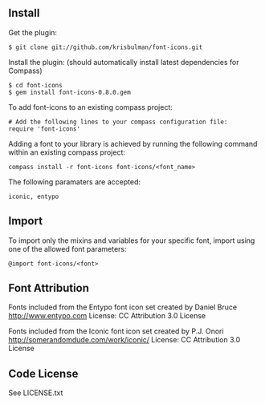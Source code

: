 ## Install

Get the plugin: 

    $ git clone git://github.com/krisbulman/font-icons.git

Install the plugin: (should automatically install latest dependencies for Compass)

    $ cd font-icons
    $ gem install font-icons-0.8.0.gem

To add font-icons to an existing compass project:

    # Add the following lines to your compass configuration file:
    require 'font-icons'
    
Adding a font to your library is achieved by running the following command within an existing compass project:

    compass install -r font-icons font-icons/<font_name>

The following <font> paramaters are accepted:

    iconic, entypo

## Import

To import only the mixins and variables for your specific font, import using one of the allowed font parameters:

    @import font-icons/<font>

## Font Attribution

   Fonts included from the Entypo font icon set created by Daniel Bruce
   http://www.entypo.com
   License: CC Attribution 3.0 License

   Fonts included from the Iconic font icon set created by P.J. Onori
   http://somerandomdude.com/work/iconic/
   License: CC Attribution 3.0 License

## Code License

   See LICENSE.txt


